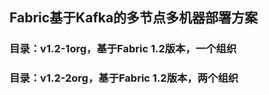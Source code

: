 ## Fabric基于Kafka的多节点多机器部署方案

### 目录：v1.2-1org，基于Fabric 1.2版本，一个组织

### 目录：v1.2-2org，基于Fabric 1.2版本，两个组织
